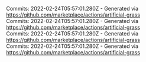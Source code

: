 Commits: 2022-02-24T05:57:01.280Z - Generated via https://github.com/marketplace/actions/artificial-grass
<br>
Commits: 2022-02-24T05:57:01.280Z - Generated via https://github.com/marketplace/actions/artificial-grass
<br>
Commits: 2022-02-24T05:57:01.280Z - Generated via https://github.com/marketplace/actions/artificial-grass
<br>
Commits: 2022-02-24T05:57:01.280Z - Generated via https://github.com/marketplace/actions/artificial-grass
<br>
